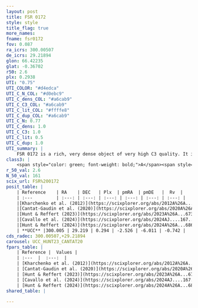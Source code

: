 ```yaml
---
layout: post
title: FSR 0172
style: style
title_flag: true
more_names: 
fname: fsr0172
fov: 0.087
ra_icrs: 300.00507
de_icrs: 29.21894
glon: 66.42235
glat: -0.36702
r50: 2.6
plx: 0.2938
UTI: "0.75"
UTI_COLOR: "#d4edca"
UTI_C_N_COL: "#d0ebc9"
UTI_C_dens_COL: "#a6cab9"
UTI_C_C3_COL: "#a6cab9"
UTI_C_lit_COL: "#ffffe8"
UTI_C_dup_COL: "#a6cab9"
UTI_C_N: 0.77
UTI_C_dens: 1.0
UTI_C_C3: 1.0
UTI_C_lit: 0.5
UTI_C_dup: 1.0
UTI_summary: |
    FSR 0172 is a rich, very dense object of very high C3 quality. It is moderately studied in the literature.
class3: |
    <span style="color: green; font-weight: bold;">A</span><span style="color: green; font-weight: bold;">A</span>
r_50_val: 2.6
N_50_val: 161
scix_url: FSR%200172
posit_table: |
    | Reference    | RA    | DEC   | Plx  | pmRA  | pmDE   |  Rv  |
    | :---         | :---: | :---: | :---: | :---: | :---: | :---: |
    |[Kharchenko et al. (2012)](https://scixplorer.org/abs/2012A%26A...543A.156K) | 300.007 | 29.221 | -- | -1.79 | -4.47 | -- |
    |[Cantat-Gaudin et al. (2020)](https://scixplorer.org/abs/2020A%26A...640A...1C) | 300.004 | 29.215 | 0.307 | -2.54 | -5.959 | -- |
    |[Hunt & Reffert (2023)](https://scixplorer.org/abs/2023A%26A...673A.114H) | 300.01 | 29.217 | 0.285 | -2.524 | -6.026 | -0.662 |
    |[Cavallo et al. (2024)](https://scixplorer.org/abs/2024AJ....167...12C) | 299.998 | 29.218 | 0.292 | -- | -- | -- |
    |[Hunt & Reffert (2024)](https://scixplorer.org/abs/2024A%26A...686A..42H) | 300.01 | 29.217 | 0.285 | -2.524 | -6.026 | -0.662 |
    | **UCC** |300.005 | 29.219 | 0.294 | -2.526 | -6.011 | -0.742 | 
cds_radec: 300.00507,+29.21894
carousel: UCC_HUNT23_CANTAT20
fpars_table: |
    | Reference |  Values |
    | :---  |  :---:  |
    | [Kharchenko et al. (2012)](https://scixplorer.org/abs/2012A%26A...543A.156K) | `e_bv=0.812, distance=1689, log_age=9.125` |
    | [Cantat-Gaudin et al. (2020)](https://scixplorer.org/abs/2020A%26A...640A...1C) | `AVNN=4.1, DMNN=12.64, AgeNN=8.2` |
    | [Hunt & Reffert (2023)](https://scixplorer.org/abs/2023A%26A...673A.114H) | `AV50=5.202, diffAV50=2.982, MOD50=12.419, logAge50=7.736` |
    | [Cavallo et al. (2024)](https://scixplorer.org/abs/2024AJ....167...12C) | `AV50=4.85, dMod50=12.9, logAge50=7.56, [Fe/H]50=0.41` |
    | [Hunt & Reffert (2024)](https://scixplorer.org/abs/2024A%26A...686A..42H) | `MassJ=3100.64` |
shared_table: |
    
---
```

